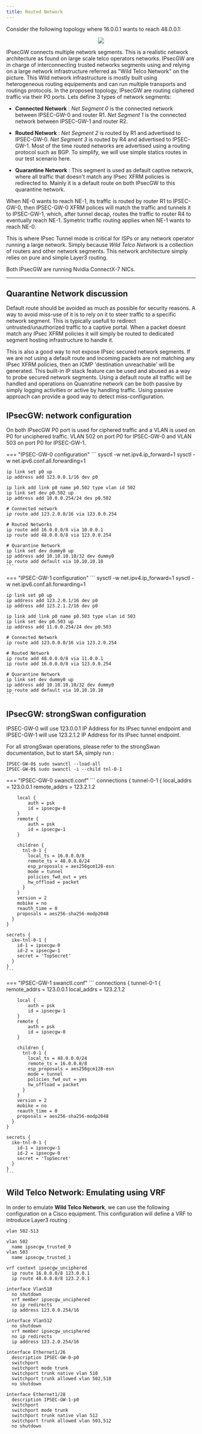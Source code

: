 ```yaml
---
title: Routed Network
---
```


Consider the following topology where 16.0.0.1 wants to reach 48.0.0.1:
<p style="text-align: center"><img src="../../assets/RoutedNetwork.png"></p>
IPsecGW connects multiple network segments. This is a realistic network architecture as
found on large scale telco operators networks. IPsecGW are in charge of interconnecting
trusted networks segments using and relying on a large network infrastructure referred
as "Wild Telco Network" on the picture. This Wild network infrastructure is mostly
built using heterogeneous routing equipements and can run multiple transports and
routings protocols. In the proposed topology, IPsecGW are routing ciphered traffic via
their P0 ports. Lets define 3 types of network segments:

* **Connected Network** : *Net Segment 0* is the connected network between IPSEC-GW-0 and router R1. *Net Segment 1* is the connected network between IPSEC-GW-1 and router R2.

* **Routed Network** : *Net Segment 2* is routed by R1 and advertised to IPSEC-GW-0. *Net Segment 3* is routed by R4 and advertised to IPSEC-GW-1. Most of the time routed networks are advertised using a routing protocol such as BGP. To simplify, we will use simple statics routes in our test scenario here.

* **Quarantine Network** : This segment is used as default captive network, where all
  traffic that doesn't match any IPsec XFRM policies is redirected to. Mainly it is
  a default route on both IPsecGW to this quarantine network.

When NE-0 wants to reach NE-1, its traffic is routed by router R1 to IPSEC-GW-0, then IPSEC-GW-0 XFRM polices will match the traffic and tunnels it to IPSEC-GW-1, which, after tunnel decap, routes the traffic to router R4 to eventually reach NE-1. Symetric traffic routing applies when NE-1 wants to reach NE-0.

This is where IPsec Tunnel mode is critical for ISPs or any network operator running a large network. Simply because *Wild Telco Network* is a collection of routers and other network segments. This network architecture simply relies on pure and simple Layer3 routing.

Both IPsecGW are running Nvidia ConnectX-7 NICs.

---

## Quarantine Network discussion

Default route should be avoided as much as possible for security reasons. A way to
avoid miss-use of it is to rely on it to steer traffic to a specific network segment.
This is typically usefull to redirect untrusted/unauthorized traffic to a captive
portal. When a packet doesnt match any IPsec XFRM policies it will simply be routed to
dedicated segment hosting infrastructure to handle it.

This is also a good way to not expose IPsec secured network segments. If we are not
using a default route and incoming packets are not matching any IPsec XFRM policies,
then an ICMP 'destination unreachable' will be generated. This built-in IP stack
feature can be used and abused as a way to probe secured network segments. Using
a default route all traffic will be handled and operations on Quanratine network can
be both passive by simply logging activities or active by handling traffic. Using
passive approach can provide a good way to detect miss-configuration.


## IPsecGW: network configuration

On both IPsecGW P0 port is used for ciphered traffic and a VLAN is used on P0 for
unciphered traffic. VLAN 502 on port P0 for IPSEC-GW-0 and VLAN 503 on port P0 for
IPSEC-GW-1.

=== "IPSEC-GW-0 configuration"
	```
	sysctl -w net.ipv4.ip_forward=1
	sysctl -w net.ipv6.conf.all.forwarding=1

	ip link set p0 up
	ip address add 123.0.0.1/16 dev p0

	ip link add link p0 name p0.502 type vlan id 502
	ip link set dev p0.502 up
	ip address add 10.0.0.254/24 dev p0.502

	# Connected network
	ip route add 123.2.0.0/16 via 123.0.0.254

	# Routed Networks
	ip route add 16.0.0.0/8 via 10.0.0.1
	ip route add 48.0.0.0/8 via 123.0.0.254

	# Quarantine Network
	ip link set dev dummy0 up
	ip address add 10.10.10.10/32 dev dummy0
	ip route add default via 10.10.10.10
	```

=== "IPSEC-GW-1 configuration"
	```
	sysctl -w net.ipv4.ip_forward=1
	sysctl -w net.ipv6.conf.all.forwarding=1

	ip link set p0 up
	ip address add 123.2.0.1/16 dev p0
	ip address add 123.2.1.2/16 dev p0

	ip link add link p0 name p0.503 type vlan id 503
	ip link set dev p0.503 up
	ip address add 11.0.0.254/24 dev p0.503

	# Connected Network
	ip route add 123.0.0.0/16 via 123.2.0.254

	# Routed Network
	ip route add 48.0.0.0/8 via 11.0.0.1
	ip route add 16.0.0.0/8 via 123.0.0.254

	# Quarantine Network
	ip link set dev dummy0 up
	ip address add 10.10.10.10/32 dev dummy0
	ip route add default via 10.10.10.10
	```

## IPsecGW: strongSwan configuration

IPSEC-GW-0 will use 123.0.0.1 IP Address for its IPsec tunnel endpoint
and IPSEC-GW-1 will use 123.2.1.2 IP Address for its IPsec tunnel endpoint.

For all strongSwan operations, please refer to the strongSwan documentation, but to start SA, simply run :
```
IPSEC-GW-0$ sudo swanctl --load-all
IPSEC-GW-0$ sudo swanctl -i --child tnl-0-1
```

=== "IPSEC-GW-0 swanctl.conf"
	```
	connections {
	  tunnel-0-1 {
		local_addrs  = 123.0.0.1
		remote_addrs = 123.2.1.2
 
		local {
			auth = psk
			id = ipsecgw-0
		}
		remote {
			auth = psk
			id = ipsecgw-1
		}
 
		children {
		  tnl-0-1 {
			local_ts = 16.0.0.0/8
			remote_ts = 48.0.0.0/24
			esp_proposals = aes256gcm128-esn
			mode = tunnel
			policies_fwd_out = yes
			hw_offload = packet
		  }
		}
		version = 2
		mobike = no
		reauth_time = 0
		proposals = aes256-sha256-modp2048
	  }
	}

	secrets {
	  ike-tnl-0-1 {
		id-1 = ipsecgw-0
		id-2 = ipsecgw-1
		secret = 'TopSecret'
	  }
	}
	```

=== "IPSEC-GW-1 swanctl.conf"
	```
	connections {
	  tunnel-0-1 {
		remote_addrs  = 123.0.0.1
		local_addrs = 123.2.1.2

		local {
			auth = psk
			id = ipsecgw-1
		}
		remote {
			auth = psk
			id = ipsecgw-0
		}
 
		children {
		  tnl-0-1 {
			local_ts = 48.0.0.0/24
			remote_ts = 16.0.0.0/8
			esp_proposals = aes256gcm128-esn
			mode = tunnel
			policies_fwd_out = yes
			hw_offload = packet
		  }
		}
		version = 2
		mobike = no
		reauth_time = 0
		proposals = aes256-sha256-modp2048
	  }
	}

	secrets {
	  ike-tnl-0-1 {
		id-1 = ipsecgw-1
		id-2 = ipsecgw-0
		secret = 'TopSecret'
	  }
	}
	```

## Wild Telco Network: Emulating using VRF

In order to emulate **Wild Telco Network**, we can use the following configuration
on a Cisco equipment. This configuration will define a VRF to introduce Layer3
routing :


``` title="Cisco Nexus9000 configuration"
vlan 502-513

vlan 502
  name ipsecgw_trusted_0
vlan 503
  name ipsecgw_trusted_1

vrf context ipsecgw_unciphered
  ip route 16.0.0.0/8 123.0.0.1
  ip route 48.0.0.0/8 123.2.0.1

interface Vlan510
  no shutdown
  vrf member ipsecgw_unciphered
  no ip redirects
  ip address 123.0.0.254/16

interface Vlan512
  no shutdown
  vrf member ipsecgw_unciphered
  no ip redirects
  ip address 123.2.0.254/16

interface Ethernet1/26
  description IPSEC-GW-0-p0
  switchport
  switchport mode trunk
  switchport trunk native vlan 510
  switchport trunk allowed vlan 502,510
  no shutdown

interface Ethernet1/28
  description IPSEC-GW-1-p0
  switchport
  switchport mode trunk
  switchport trunk native vlan 512
  switchport trunk allowed vlan 503,512
  no shutdown
```
